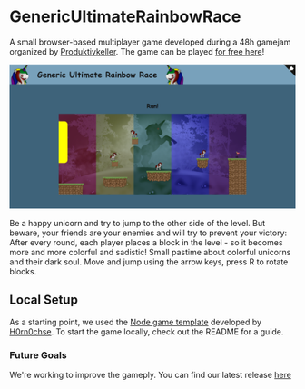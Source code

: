 # GenericUltimateRainbowRace

A small browser-based multiplayer game developed during a 48h gamejam organized by [Produktivkeller](https://produktivkeller.com/).
The game can be played [for free here](https://gurr.onrender.com/)!

![Generic Ultimate Rainbow Race](https://raw.githubusercontent.com/H0rn0chse/GenericUltimateRainbowRace/main/docu/game.png "Generic Ultimate Rainbow Race")

Be a happy unicorn and try to jump to the other side of the level. But beware, your friends are your enemies and will try to prevent your victory:
After every round, each player places a block in the level - so it becomes more and more colorful and sadistic!
Small pastime about colorful unicorns and their dark soul.
Move and jump using the arrow keys, press R to rotate blocks.

## Local Setup
As a starting point, we used the [Node game template](https://github.com/H0rn0chse/node-game-template) developed by [H0rn0chse](https://github.com/H0rn0chse).
To start the game locally, check out the README for a guide.

### Future Goals
We're working to improve the gameply. You can find our latest release [here](https://gurr-preview.onrender.com/)
